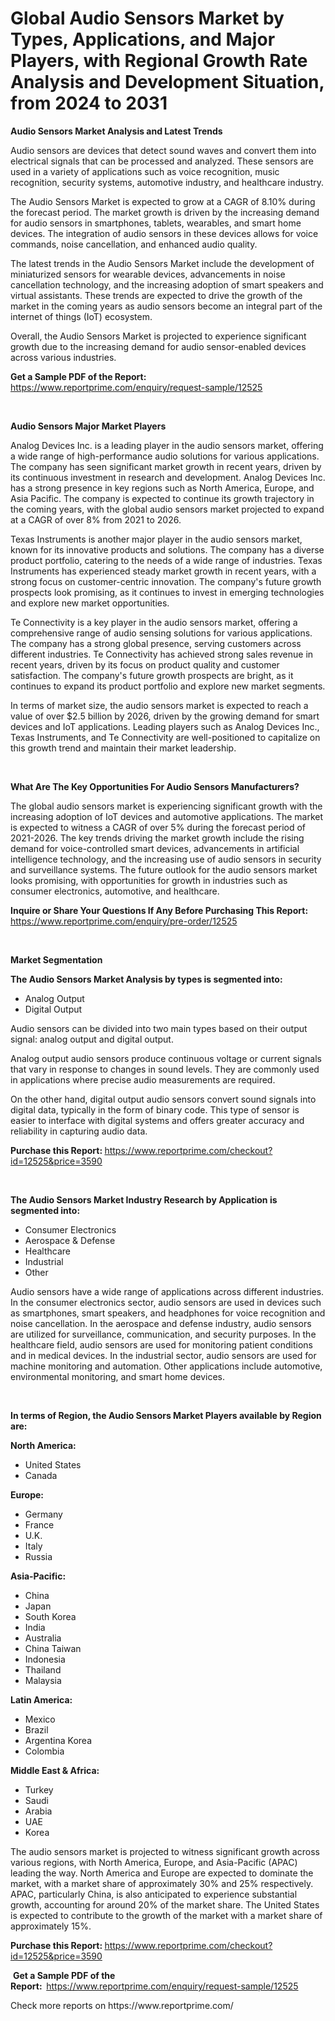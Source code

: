 <p><h1>Global Audio Sensors Market by Types, Applications, and Major Players, with Regional Growth Rate Analysis and Development Situation, from 2024 to 2031</h1></p><p><strong>Audio Sensors Market Analysis and Latest Trends</strong></p>
<p><p>Audio sensors are devices that detect sound waves and convert them into electrical signals that can be processed and analyzed. These sensors are used in a variety of applications such as voice recognition, music recognition, security systems, automotive industry, and healthcare industry.</p><p>The Audio Sensors Market is expected to grow at a CAGR of 8.10% during the forecast period. The market growth is driven by the increasing demand for audio sensors in smartphones, tablets, wearables, and smart home devices. The integration of audio sensors in these devices allows for voice commands, noise cancellation, and enhanced audio quality.</p><p>The latest trends in the Audio Sensors Market include the development of miniaturized sensors for wearable devices, advancements in noise cancellation technology, and the increasing adoption of smart speakers and virtual assistants. These trends are expected to drive the growth of the market in the coming years as audio sensors become an integral part of the internet of things (IoT) ecosystem.</p><p>Overall, the Audio Sensors Market is projected to experience significant growth due to the increasing demand for audio sensor-enabled devices across various industries.</p></p>
<p><strong>Get a Sample PDF of the Report:&nbsp;</strong> <a href="https://www.reportprime.com/enquiry/request-sample/12525">https://www.reportprime.com/enquiry/request-sample/12525</a></p>
<p>&nbsp;</p>
<p><strong>Audio Sensors Major Market Players</strong></p>
<p><p>Analog Devices Inc. is a leading player in the audio sensors market, offering a wide range of high-performance audio solutions for various applications. The company has seen significant market growth in recent years, driven by its continuous investment in research and development. Analog Devices Inc. has a strong presence in key regions such as North America, Europe, and Asia Pacific. The company is expected to continue its growth trajectory in the coming years, with the global audio sensors market projected to expand at a CAGR of over 8% from 2021 to 2026.</p><p>Texas Instruments is another major player in the audio sensors market, known for its innovative products and solutions. The company has a diverse product portfolio, catering to the needs of a wide range of industries. Texas Instruments has experienced steady market growth in recent years, with a strong focus on customer-centric innovation. The company's future growth prospects look promising, as it continues to invest in emerging technologies and explore new market opportunities.</p><p>Te Connectivity is a key player in the audio sensors market, offering a comprehensive range of audio sensing solutions for various applications. The company has a strong global presence, serving customers across different industries. Te Connectivity has achieved strong sales revenue in recent years, driven by its focus on product quality and customer satisfaction. The company's future growth prospects are bright, as it continues to expand its product portfolio and explore new market segments.</p><p>In terms of market size, the audio sensors market is expected to reach a value of over $2.5 billion by 2026, driven by the growing demand for smart devices and IoT applications. Leading players such as Analog Devices Inc., Texas Instruments, and Te Connectivity are well-positioned to capitalize on this growth trend and maintain their market leadership.</p></p>
<p>&nbsp;</p>
<p><strong>What Are The Key Opportunities For Audio Sensors Manufacturers?</strong></p>
<p><p>The global audio sensors market is experiencing significant growth with the increasing adoption of IoT devices and automotive applications. The market is expected to witness a CAGR of over 5% during the forecast period of 2021-2026. The key trends driving the market growth include the rising demand for voice-controlled smart devices, advancements in artificial intelligence technology, and the increasing use of audio sensors in security and surveillance systems. The future outlook for the audio sensors market looks promising, with opportunities for growth in industries such as consumer electronics, automotive, and healthcare.</p></p>
<p><strong>Inquire or Share Your Questions If Any Before Purchasing This Report:</strong> <a href="https://www.reportprime.com/enquiry/pre-order/12525">https://www.reportprime.com/enquiry/pre-order/12525</a></p>
<p>&nbsp;</p>
<p><strong>Market Segmentation</strong></p>
<p><strong>The Audio Sensors Market Analysis by types is segmented into:</strong></p>
<p><ul><li>Analog Output</li><li>Digital Output</li></ul></p>
<p><p>Audio sensors can be divided into two main types based on their output signal: analog output and digital output. </p><p>Analog output audio sensors produce continuous voltage or current signals that vary in response to changes in sound levels. They are commonly used in applications where precise audio measurements are required.</p><p>On the other hand, digital output audio sensors convert sound signals into digital data, typically in the form of binary code. This type of sensor is easier to interface with digital systems and offers greater accuracy and reliability in capturing audio data.</p></p>
<p><strong>Purchase this Report:&nbsp;</strong><a href="https://www.reportprime.com/checkout?id=12525&price=3590">https://www.reportprime.com/checkout?id=12525&price=3590</a></p>
<p>&nbsp;</p>
<p><strong>The Audio Sensors Market Industry Research by Application is segmented into:</strong></p>
<p><ul><li>Consumer Electronics</li><li>Aerospace & Defense</li><li>Healthcare</li><li>Industrial</li><li>Other</li></ul></p>
<p><p>Audio sensors have a wide range of applications across different industries. In the consumer electronics sector, audio sensors are used in devices such as smartphones, smart speakers, and headphones for voice recognition and noise cancellation. In the aerospace and defense industry, audio sensors are utilized for surveillance, communication, and security purposes. In the healthcare field, audio sensors are used for monitoring patient conditions and in medical devices. In the industrial sector, audio sensors are used for machine monitoring and automation. Other applications include automotive, environmental monitoring, and smart home devices.</p></p>
<p>&nbsp;</p>
<p><strong>In terms of Region, the Audio Sensors Market Players available by Region are:</strong></p>
<p>
    <p> <strong> North America: </strong>
        <ul>
            <li>United States</li>
            <li>Canada</li>
        </ul>
        </p> 
    <p> <strong> Europe: </strong>
        <ul>
            <li>Germany</li>
            <li>France</li>
            <li>U.K.</li>
            <li>Italy</li>
            <li>Russia</li>
        </ul>
        </p> 
    <p> <strong> Asia-Pacific: </strong>
        <ul>
            <li>China</li>
            <li>Japan</li>
            <li>South Korea</li>
            <li>India</li>
            <li>Australia</li>
            <li>China Taiwan</li>
            <li>Indonesia</li>
            <li>Thailand</li>
            <li>Malaysia</li>
        </ul>
        </p> 
    <p> <strong> Latin America: </strong>
        <ul>
            <li>Mexico</li>
            <li>Brazil</li>
            <li>Argentina Korea</li>
            <li>Colombia</li>
        </ul>
        </p> 
    <p> <strong> Middle East & Africa: </strong>
        <ul>
            <li>Turkey</li>
            <li>Saudi</li>
            <li>Arabia</li>
            <li>UAE</li>
            <li>Korea</li>
        </ul>
    </p>
    </p>
<p><p>The audio sensors market is projected to witness significant growth across various regions, with North America, Europe, and Asia-Pacific (APAC) leading the way. North America and Europe are expected to dominate the market, with a market share of approximately 30% and 25% respectively. APAC, particularly China, is also anticipated to experience substantial growth, accounting for around 20% of the market share. The United States is expected to contribute to the growth of the market with a market share of approximately 15%.</p></p>
<p><strong>Purchase this Report: </strong><a href="https://www.reportprime.com/checkout?id=12525&price=3590">https://www.reportprime.com/checkout?id=12525&price=3590</a></p>
<p>&nbsp;<strong>Get a Sample PDF of the Report:&nbsp;&nbsp;</strong><a href="https://www.reportprime.com/enquiry/request-sample/12525">https://www.reportprime.com/enquiry/request-sample/12525</a></p>
<p><strong></strong></p>
<p>Check more reports on https://www.reportprime.com/</p>